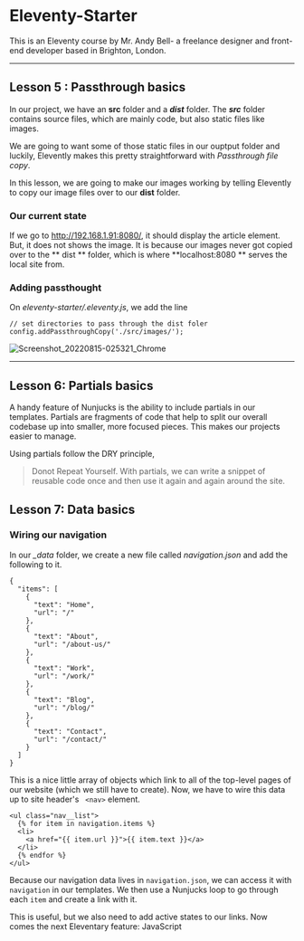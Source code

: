 # Eleventy-Starter
This is an Eleventy course by Mr. Andy Bell- a freelance designer and front-end developer based in Brighton, London.

***

## Lesson 5 : Passthrough basics

In our project, we have an **src** folder and a ***dist*** folder. The ***src*** folder
contains source files, which are mainly code, but also static files like images.

We are going to want some of those static files in our ouptput folder and luckily, 
Elevently makes this pretty straightforward with *Passthrough file copy*.

In this lesson, we are going to make our images working by telling Elevently to copy
our image files over to our **dist** folder.


### Our current state
If we go to http://192.168.1.91:8080/, it should display the article element.
But, it does not shows the image. It is because our images never got copied over to
the ** dist ** folder, which is where **localhost:8080 ** serves the local site from.

### Adding passthought

On *eleventy-starter/.eleventy.js*, we add the line
```
// set directories to pass through the dist foler
config.addPassthroughCopy('./src/images/');
```

![Screenshot_20220815-025321_Chrome](https://user-images.githubusercontent.com/97843847/184555078-59061bf0-0df3-4ddc-9359-c6b66dd886d2.jpg)

***

## Lesson 6: Partials basics

A handy feature of Nunjucks is the ability to include partials in our templates. 
Partials are fragments of code that help to split our overall codebase up into smaller,
more focused pieces. This makes our projects easier to manage.

Using partials follow the DRY principle,
> Donot Repeat Yourself. With partials, we can write a snippet of reusable code
once and then use it again and again around the site. 

## Lesson 7: Data basics

### Wiring our navigation

In our *_data* folder, we create a new file called *navigation.json* and add the following to it.
````
{
  "items": [
    {
      "text": "Home",
      "url": "/"
    },
    {
      "text": "About",
      "url": "/about-us/"
    },
    {
      "text": "Work",
      "url": "/work/"
    },
    {
      "text": "Blog",
      "url": "/blog/"
    },
    {
      "text": "Contact",
      "url": "/contact/"
    }
  ]
}
````
This is a nice little array of objects which link to all of the top-level pages of our website (which we still have to create). Now, we have to wire this data up to site header's ``` <nav>``` element.

```
<ul class="nav__list">
  {% for item in navigation.items %}
  <li>
    <a href="{{ item.url }}">{{ item.text }}</a>
  </li>
  {% endfor %}
</ul>
```
Because our navigation data lives in ```navigation.json```, we can access it with ```navigation``` in our templates. We then use a Nunjucks loop to go through each ```item``` and create a link with it.

This is useful, but we also need to add active states to our links. 
Now comes the next Eleventary feature: JavaScript 


  




